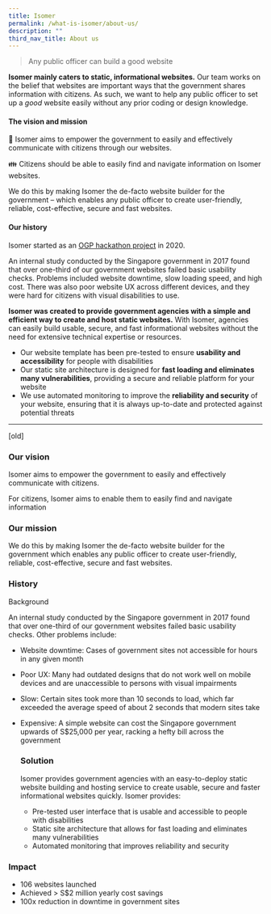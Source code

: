 ```yaml
---
title: Isomer
permalink: /what-is-isomer/about-us/
description: ""
third_nav_title: About us
---
```

> Any public officer can build a good website


**Isomer mainly caters to static, informational websites.** Our team works on the belief that websites are important ways that the government shares information with citizens. As such, we want to help any public officer to set up a *good* website easily without any prior coding or design knowledge.


#### The vision and mission
🏢 Isomer aims to empower the government to easily and effectively communicate with citizens through our websites.

👪 Citizens should be able to easily find and navigate information on Isomer websites.

We do this by making Isomer the de-facto website builder for the government – which enables any public officer to create user-friendly, reliable, cost-effective, secure and fast websites.

#### Our history
Isomer started as an [OGP hackathon project](https://hack.gov.sg/) in 2020. 

An internal study conducted by the Singapore government in 2017 found that over one-third of our government websites failed basic usability checks. Problems included website downtime, slow loading speed, and high cost. There was also poor website UX across different devices, and they were hard for citizens with visual disabilities to use.

**Isomer was created to provide government agencies with a simple and efficient way to create and host static websites.** With Isomer, agencies can easily build usable, secure, and fast informational websites without the need for extensive technical expertise or resources.

- Our website template has been pre-tested to ensure **usability and accessibility** for people with disabilities
- Our static site architecture is designed for **fast loading and eliminates many vulnerabilities**, providing a secure and reliable platform for your website
- We use automated monitoring to improve the **reliability and security** of your website, ensuring that it is always up-to-date and protected against potential threats



---

[old]


### Our vision
    
Isomer aims to empower the government to easily and effectively communicate with citizens.

For citizens, Isomer aims to enable them to easily find and navigate information
    
    
### Our mission
    
We do this by making Isomer the de-facto website builder for the government which enables any public officer to create user-friendly, reliable, cost-effective, secure and fast websites.
    
### History
Background
    
An internal study conducted by the Singapore government in 2017 found that over one-third of our government websites failed basic usability checks. Other problems include:
    
- Website downtime: Cases of government sites not accessible for hours in any given month
- Poor UX: Many had outdated designs that do not work well on mobile devices and are unaccessible to persons with visual impairments
- Slow: Certain sites took more than 10 seconds to load, which far exceeded the average speed of about 2 seconds that modern sites take
- Expensive: A simple website can cost the Singapore government upwards of S$25,000 per year, racking a hefty bill across the government
    
    ### Solution
    
    Isomer provides government agencies with an easy-to-deploy static website building and hosting service to create usable, secure and faster informational websites quickly. Isomer provides:
    
    *   Pre-tested user interface that is usable and accessible to people with disabilities
    *   Static site architecture that allows for fast loading and eliminates many vulnerabilities
    *   Automated monitoring that improves reliability and security
    
### Impact
    
- 106 websites launched
- Achieved &gt; S$2 million yearly cost savings
- 100x reduction in downtime in government sites